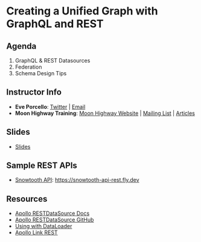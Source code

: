 # Creating a Unified Graph with GraphQL and REST

## Agenda

1. GraphQL & REST Datasources
2. Federation
3. Schema Design Tips

## Instructor Info

- **Eve Porcello**: [Twitter](https://twitter.com/eveporcello) | [Email](mailto:eve@moonhighway.com)
- **Moon Highway Training**: [Moon Highway Website](https://www.moonhighway.com) | [Mailing List](http://bit.ly/moonhighway) | [Articles](https://www.moonhighway.com/articles)

## Slides

- [Slides](https://www.canva.com/design/DAF20huJ9KQ/ZDjNPwBxWK9CuEDytLNMPA/view?utm_content=DAF20huJ9KQ&utm_campaign=designshare&utm_medium=link&utm_source=editor)

## Sample REST APIs

- [Snowtooth API](https://snowtooth-api-rest.fly.dev): https://snowtooth-api-rest.fly.dev

## Resources

- [Apollo RESTDataSource Docs](https://www.apollographql.com/docs/apollo-server/data/fetching-rest)
- [Apollo RESTDataSource GitHub](https://github.com/apollographql/datasource-rest)
- [Using with DataLoader](https://www.apollographql.com/docs/apollo-server/data/fetching-rest/#using-with-dataloader)
- [Apollo Link REST](https://www.apollographql.com/docs/react/api/link/apollo-link-rest/)
